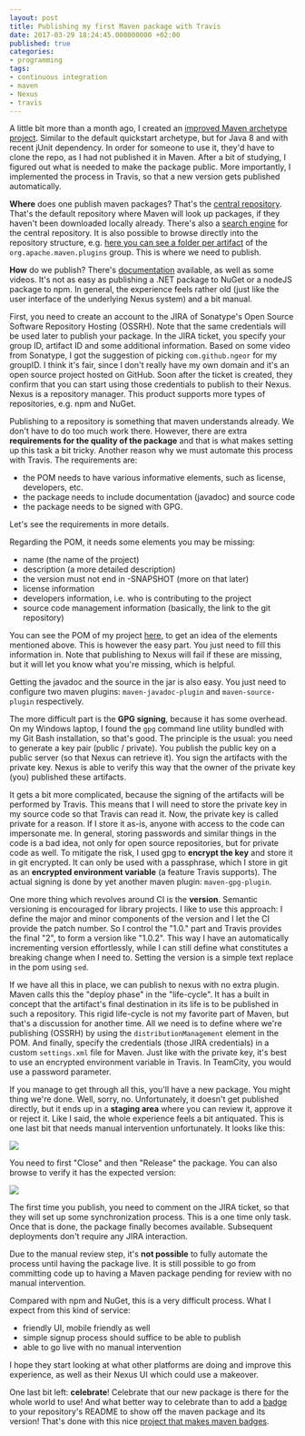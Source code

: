 ```yaml
---
layout: post
title: Publishing my first Maven package with Travis
date: 2017-03-29 18:24:45.000000000 +02:00
published: true
categories:
- programming
tags:
- continuous integration
- maven
- Nexus
- travis
---
```


A little bit more than a month ago, I created an <a href="{{ site.baseurl }}/2017/02/25/a-quickstart-maven-archetype-for-java-8.html">improved Maven archetype project</a>. Similar to the default quickstart archetype, but for Java 8 and with recent jUnit dependency. In order for someone to use it, they'd have to clone the repo, as I had not published it in Maven. After a bit of studying, I figured out what is needed to make the package public. More importantly, I implemented the process in Travis, so that a new version gets published automatically.

<!--more-->

<strong>Where</strong> does one publish maven packages? That's the <a href="http://central.sonatype.org/" target="_blank">central repository</a>. That's the default repository where Maven will look up packages, if they haven't been downloaded locally already. There's also a <a href="http://search.maven.org/" target="_blank">search engine</a> for the central repository. It is also possible to browse directly into the repository structure, e.g. <a href="http://repo1.maven.org/maven2/org/apache/maven/plugins/" target="_blank">here you can see a folder per artifact</a> of the <code>org.apache.maven.plugins</code> group. This is where we need to publish.

<strong>How</strong> do we publish? There's <a href="http://central.sonatype.org/pages/producers.html" target="_blank">documentation</a> available, as well as some videos. It's not as easy as publishing a .NET package to NuGet or a nodeJS package to npm. In general, the experience feels rather old (just like the user interface of the underlying Nexus system) and a bit manual.

First, you need to create an account to the JIRA of Sonatype's Open Source Software Repository Hosting (OSSRH). Note that the same credentials will be used later to publish your package. In the JIRA ticket, you specify your group ID, artifact ID and some additional information. Based on some video from Sonatype, I got the suggestion of picking <code>com.github.ngeor</code> for my groupID. I think it's fair, since I don't really have my own domain and it's an open source project hosted on GitHub. Soon after the ticket is created, they confirm that you can start using those credentials to publish to their Nexus. Nexus is a repository manager. This product supports more types of repositories, e.g. npm and NuGet.

Publishing to a repository is something that maven understands already. We don't have to do too much work there. However, there are extra <strong>requirements for the quality of the package</strong> and that is what makes setting up this task a bit tricky. Another reason why we must automate this process with Travis. The requirements are:
<ul>
<li>the POM needs to have various informative elements, such as license, developers, etc.</li>
<li>the package needs to include documentation (javadoc) and source code</li>
<li>the package needs to be signed with GPG.</li>
</ul>

Let's see the requirements in more details.

Regarding the POM, it needs some elements you may be missing:
<ul>
<li>name (the name of the project)</li>
<li>description (a more detailed description)</li>
<li>the version must not end in -SNAPSHOT (more on that later)</li>
<li>license information</li>
<li>developers information, i.e. who is contributing to the project</li>
<li>source code management information (basically, the link to the git repository)</li>
</ul>

You can see the POM of my project <a href="https://github.com/ngeor/archetype-quickstart-jdk8/blob/master/pom.xml" target="_blank">here</a>, to get an idea of the elements mentioned above. This is however the easy part. You just need to fill this information in. Note that publishing to Nexus will fail if these are missing, but it will let you know what you're missing, which is helpful.

Getting the javadoc and the source in the jar is also easy. You just need to configure two maven plugins: <code>maven-javadoc-plugin</code> and <code>maven-source-plugin</code> respectively.

The more difficult part is the <strong>GPG signing</strong>, because it has some overhead. On my Windows laptop, I found the <code>gpg</code> command line utility bundled with my Git Bash installation, so that's good. The principle is the usual: you need to generate a key pair (public / private). You publish the public key on a public server (so that Nexus can retrieve it). You sign the artifacts with the private key. Nexus is able to verify this way that the owner of the private key (you) published these artifacts.

It gets a bit more complicated, because the signing of the artifacts will be performed by Travis. This means that I will need to store the private key in my source code so that Travis can read it. Now, the private key is called private for a reason. If I store it as-is, anyone with access to the code can impersonate me. In general, storing passwords and similar things in the code is a bad idea, not only for open source repositories, but for private code as well. To mitigate the risk, I used gpg to <strong>encrypt the key</strong> and store it in git encrypted. It can only be used with a passphrase, which I store in git as an <strong>encrypted environment variable</strong> (a feature Travis supports). The actual signing is done by yet another maven plugin: <code>maven-gpg-plugin</code>.

One more thing which revolves around CI is the <strong>version</strong>. Semantic versioning is encouraged for library projects. I like to use this approach: I define the major and minor components of the version and I let the CI provide the patch number. So I control the "1.0." part and Travis provides the final "2", to form a version like "1.0.2". This way I have an automatically incrementing version effortlessly, while I can still define what constitutes a breaking change when I need to. Setting the version is a simple text replace in the pom using <code>sed</code>.

If we have all this in place, we can publish to nexus with no extra plugin. Maven calls this the "deploy phase" in the "life-cycle". It has a built in concept that the artifact's final destination in its life is to be published in such a repository. This rigid life-cycle is not my favorite part of Maven, but that's a discussion for another time. All we need is to define where we're publishing (OSSRH) by using the <code>distributionManagement</code> element in the POM. And finally, specify the credentials (those JIRA credentials) in a custom <code>settings.xml</code> file for Maven. Just like with the private key, it's best to use an encrypted environment variable in Travis. In TeamCity, you would use a password parameter.

If you manage to get through all this, you'll have a new package. You might thing we're done. Well, sorry, no. Unfortunately, it doesn't get published directly, but it ends up in a <strong>staging area</strong> where you can review it, approve it or reject it. Like I said, the whole experience feels a bit antiquated. This is one last bit that needs manual intervention unfortunately. It looks like this:

<img src="{{ site.baseurl }}/assets/2017/03/27/11_32_33-nexus-repository-manager.png" />

You need to first "Close" and then "Release" the package. You can also browse to verify it has the expected version:

<img src="{{ site.baseurl }}/assets/2017/03/27/11_33_24-nexus-repository-manager.png" />

The first time you publish, you need to comment on the JIRA ticket, so that they will set up some synchronization process. This is a one time only task. Once that is done, the package finally becomes available. Subsequent deployments don't require any JIRA interaction.

Due to the manual review step, it's <strong>not possible</strong> to fully automate the process until having the package live. It is still possible to go from committing code up to having a Maven package pending for review with no manual intervention.

Compared with npm and NuGet, this is a very difficult process. What I expect from this kind of service:
<ul>
<li>friendly UI, mobile friendly as well</li>
<li>simple signup process should suffice to be able to publish</li>
<li>able to go live with no manual intervention</li>
</ul>

I hope they start looking at what other platforms are doing and improve this experience, as well as their Nexus UI which could use a makeover.

One last bit left: <strong>celebrate</strong>! Celebrate that our new package is there for the whole world to use! And what better way to celebrate than to add a <a href="{{ site.baseurl }}/2016/03/05/github-badges.html">badge</a> to your repository's README to show off the maven package and its version! That's done with this nice <a href="https://github.com/jirutka/maven-badges" target="_blank">project that makes maven badges</a>.
